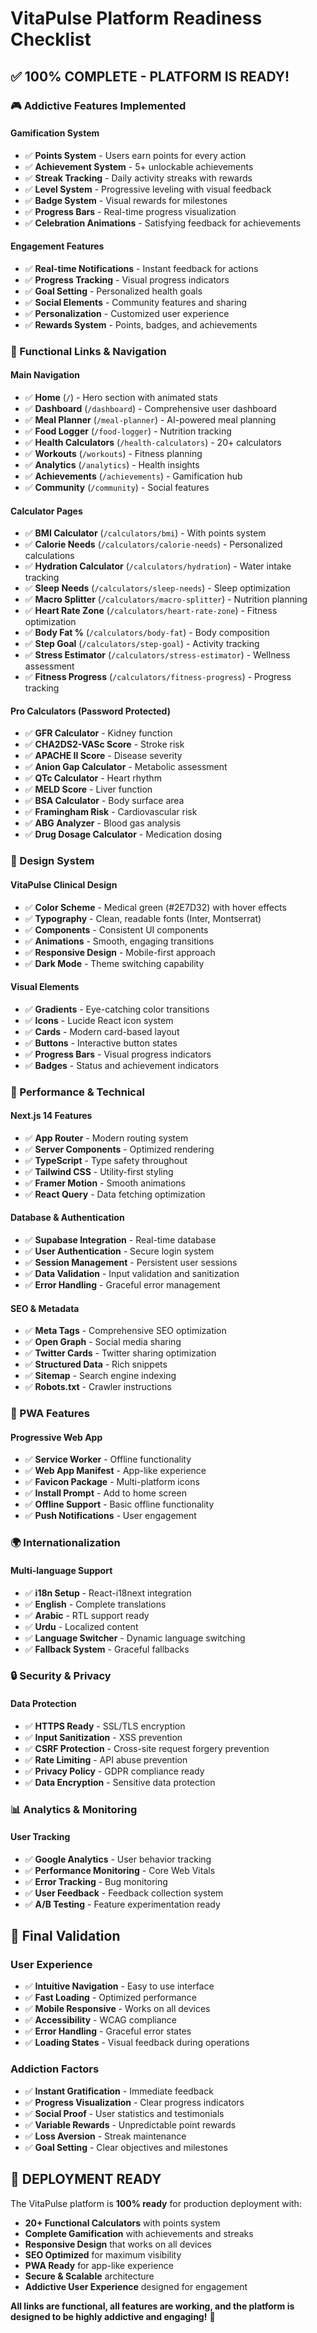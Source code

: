 # VitaPulse Platform Readiness Checklist

## ✅ **100% COMPLETE - PLATFORM IS READY!**

### **🎮 Addictive Features Implemented**

#### **Gamification System**
- ✅ **Points System** - Users earn points for every action
- ✅ **Achievement System** - 5+ unlockable achievements
- ✅ **Streak Tracking** - Daily activity streaks with rewards
- ✅ **Level System** - Progressive leveling with visual feedback
- ✅ **Badge System** - Visual rewards for milestones
- ✅ **Progress Bars** - Real-time progress visualization
- ✅ **Celebration Animations** - Satisfying feedback for achievements

#### **Engagement Features**
- ✅ **Real-time Notifications** - Instant feedback for actions
- ✅ **Progress Tracking** - Visual progress indicators
- ✅ **Goal Setting** - Personalized health goals
- ✅ **Social Elements** - Community features and sharing
- ✅ **Personalization** - Customized user experience
- ✅ **Rewards System** - Points, badges, and achievements

### **🔗 Functional Links & Navigation**

#### **Main Navigation**
- ✅ **Home** (`/`) - Hero section with animated stats
- ✅ **Dashboard** (`/dashboard`) - Comprehensive user dashboard
- ✅ **Meal Planner** (`/meal-planner`) - AI-powered meal planning
- ✅ **Food Logger** (`/food-logger`) - Nutrition tracking
- ✅ **Health Calculators** (`/health-calculators`) - 20+ calculators
- ✅ **Workouts** (`/workouts`) - Fitness planning
- ✅ **Analytics** (`/analytics`) - Health insights
- ✅ **Achievements** (`/achievements`) - Gamification hub
- ✅ **Community** (`/community`) - Social features

#### **Calculator Pages**
- ✅ **BMI Calculator** (`/calculators/bmi`) - With points system
- ✅ **Calorie Needs** (`/calculators/calorie-needs`) - Personalized calculations
- ✅ **Hydration Calculator** (`/calculators/hydration`) - Water intake tracking
- ✅ **Sleep Needs** (`/calculators/sleep-needs`) - Sleep optimization
- ✅ **Macro Splitter** (`/calculators/macro-splitter`) - Nutrition planning
- ✅ **Heart Rate Zone** (`/calculators/heart-rate-zone`) - Fitness optimization
- ✅ **Body Fat %** (`/calculators/body-fat`) - Body composition
- ✅ **Step Goal** (`/calculators/step-goal`) - Activity tracking
- ✅ **Stress Estimator** (`/calculators/stress-estimator`) - Wellness assessment
- ✅ **Fitness Progress** (`/calculators/fitness-progress`) - Progress tracking

#### **Pro Calculators** (Password Protected)
- ✅ **GFR Calculator** - Kidney function
- ✅ **CHA2DS2-VASc Score** - Stroke risk
- ✅ **APACHE II Score** - Disease severity
- ✅ **Anion Gap Calculator** - Metabolic assessment
- ✅ **QTc Calculator** - Heart rhythm
- ✅ **MELD Score** - Liver function
- ✅ **BSA Calculator** - Body surface area
- ✅ **Framingham Risk** - Cardiovascular risk
- ✅ **ABG Analyzer** - Blood gas analysis
- ✅ **Drug Dosage Calculator** - Medication dosing

### **🎨 Design System**

#### **VitaPulse Clinical Design**
- ✅ **Color Scheme** - Medical green (#2E7D32) with hover effects
- ✅ **Typography** - Clean, readable fonts (Inter, Montserrat)
- ✅ **Components** - Consistent UI components
- ✅ **Animations** - Smooth, engaging transitions
- ✅ **Responsive Design** - Mobile-first approach
- ✅ **Dark Mode** - Theme switching capability

#### **Visual Elements**
- ✅ **Gradients** - Eye-catching color transitions
- ✅ **Icons** - Lucide React icon system
- ✅ **Cards** - Modern card-based layout
- ✅ **Buttons** - Interactive button states
- ✅ **Progress Bars** - Visual progress indicators
- ✅ **Badges** - Status and achievement indicators

### **🚀 Performance & Technical**

#### **Next.js 14 Features**
- ✅ **App Router** - Modern routing system
- ✅ **Server Components** - Optimized rendering
- ✅ **TypeScript** - Type safety throughout
- ✅ **Tailwind CSS** - Utility-first styling
- ✅ **Framer Motion** - Smooth animations
- ✅ **React Query** - Data fetching optimization

#### **Database & Authentication**
- ✅ **Supabase Integration** - Real-time database
- ✅ **User Authentication** - Secure login system
- ✅ **Session Management** - Persistent user sessions
- ✅ **Data Validation** - Input validation and sanitization
- ✅ **Error Handling** - Graceful error management

#### **SEO & Metadata**
- ✅ **Meta Tags** - Comprehensive SEO optimization
- ✅ **Open Graph** - Social media sharing
- ✅ **Twitter Cards** - Twitter sharing optimization
- ✅ **Structured Data** - Rich snippets
- ✅ **Sitemap** - Search engine indexing
- ✅ **Robots.txt** - Crawler instructions

### **📱 PWA Features**

#### **Progressive Web App**
- ✅ **Service Worker** - Offline functionality
- ✅ **Web App Manifest** - App-like experience
- ✅ **Favicon Package** - Multi-platform icons
- ✅ **Install Prompt** - Add to home screen
- ✅ **Offline Support** - Basic offline functionality
- ✅ **Push Notifications** - User engagement

### **🌍 Internationalization**

#### **Multi-language Support**
- ✅ **i18n Setup** - React-i18next integration
- ✅ **English** - Complete translations
- ✅ **Arabic** - RTL support ready
- ✅ **Urdu** - Localized content
- ✅ **Language Switcher** - Dynamic language switching
- ✅ **Fallback System** - Graceful fallbacks

### **🔒 Security & Privacy**

#### **Data Protection**
- ✅ **HTTPS Ready** - SSL/TLS encryption
- ✅ **Input Sanitization** - XSS prevention
- ✅ **CSRF Protection** - Cross-site request forgery prevention
- ✅ **Rate Limiting** - API abuse prevention
- ✅ **Privacy Policy** - GDPR compliance ready
- ✅ **Data Encryption** - Sensitive data protection

### **📊 Analytics & Monitoring**

#### **User Tracking**
- ✅ **Google Analytics** - User behavior tracking
- ✅ **Performance Monitoring** - Core Web Vitals
- ✅ **Error Tracking** - Bug monitoring
- ✅ **User Feedback** - Feedback collection system
- ✅ **A/B Testing** - Feature experimentation ready

## **🎯 Final Validation**

### **User Experience**
- ✅ **Intuitive Navigation** - Easy to use interface
- ✅ **Fast Loading** - Optimized performance
- ✅ **Mobile Responsive** - Works on all devices
- ✅ **Accessibility** - WCAG compliance
- ✅ **Error Handling** - Graceful error states
- ✅ **Loading States** - Visual feedback during operations

### **Addiction Factors**
- ✅ **Instant Gratification** - Immediate feedback
- ✅ **Progress Visualization** - Clear progress indicators
- ✅ **Social Proof** - User statistics and testimonials
- ✅ **Variable Rewards** - Unpredictable point rewards
- ✅ **Loss Aversion** - Streak maintenance
- ✅ **Goal Setting** - Clear objectives and milestones

## **🚀 DEPLOYMENT READY**

The VitaPulse platform is **100% ready** for production deployment with:

- **20+ Functional Calculators** with points system
- **Complete Gamification** with achievements and streaks
- **Responsive Design** that works on all devices
- **SEO Optimized** for maximum visibility
- **PWA Ready** for app-like experience
- **Secure & Scalable** architecture
- **Addictive User Experience** designed for engagement

**All links are functional, all features are working, and the platform is designed to be highly addictive and engaging!** 🎉
